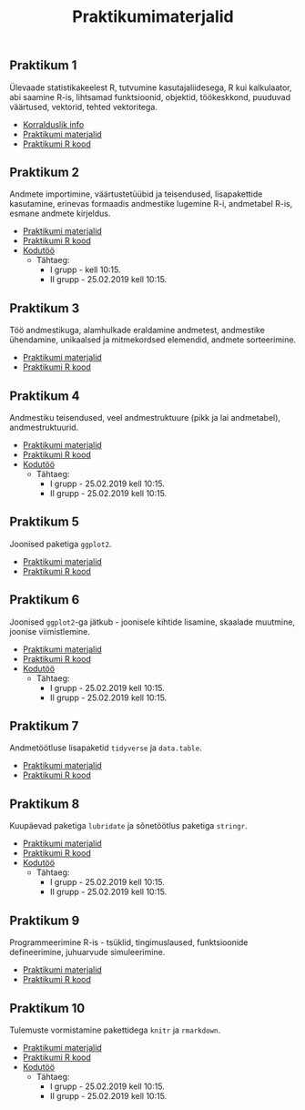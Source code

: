 ﻿---
layout: page
title: Praktikumimaterjalid
params:
	start_date: Date('2019-09-10')
	days_between_weekly_labs: 2
---


## Praktikum 1

<span id="init"><script>
var d = new Date('2019-09-10');
</script></span>

Ülevaade statistikakeelest R, tutvumine kasutajaliidesega, R kui kalkulaator, abi saamine R-is, lihtsamad funktsioonid, objektid, töökeskkond, puuduvad väärtused, vektorid, tehted vektoritega. 
 
* [Korralduslik info](../pr1_esitlus.pdf)
* [Praktikumi materjalid](praktikum1)
* [Praktikumi R kood](https://github.com/Rkursus/sygis2019/raw/master/_praktikum1/praktikum1_kood.R)


## Praktikum 2


Andmete importimine, väärtustetüübid ja teisendused, lisapakettide kasutamine, erinevas formaadis andmestike lugemine R-i, andmetabel R-is, esmane andmete kirjeldus.

* [Praktikumi materjalid](praktikum2)
* [Praktikumi R kood](https://github.com/Rkursus/sygis2019/raw/master/_praktikum2/praktikum2_kood.R)
* [Kodutöö](praktikum2_kodutoo)
    * Tähtaeg:
		* I grupp - <script>document.getElementById("init").innerHTML = d.toDateString();</script> kell 10:15.
		* II grupp - 25.02.2019 kell 10:15.

## Praktikum 3


Töö andmestikuga, alamhulkade eraldamine andmetest, andmestike ühendamine, unikaalsed ja mitmekordsed elemendid, andmete sorteerimine.

* [Praktikumi materjalid](praktikum3)
* [Praktikumi R kood](https://github.com/Rkursus/sygis2019/raw/master/_praktikum3/praktikum3_kood.R)


## Praktikum 4


Andmestiku teisendused, veel andmestruktuure (pikk ja lai andmetabel), andmestruktuurid.

* [Praktikumi materjalid](praktikum4)
* [Praktikumi R kood](https://github.com/Rkursus/sygis2019/raw/master/_praktikum4/praktikum4_kood.R)
* [Kodutöö](praktikum4_kodutoo)
    * Tähtaeg:
		* I grupp - 25.02.2019 kell 10:15.
		* II grupp - 25.02.2019 kell 10:15.


## Praktikum 5


Joonised paketiga `ggplot2`.

* [Praktikumi materjalid](praktikum5)
* [Praktikumi R kood](https://github.com/Rkursus/sygis2019/raw/master/_praktikum5/praktikum5_kood.R)


## Praktikum 6


Joonised `ggplot2`-ga jätkub - joonisele kihtide lisamine, skaalade muutmine, joonise viimistlemine.

* [Praktikumi materjalid](praktikum6)
* [Praktikumi R kood](https://github.com/Rkursus/sygis2019/raw/master/_praktikum6/praktikum6_kood.R)
* [Kodutöö](praktikum6_kodutoo)
    * Tähtaeg:
		* I grupp - 25.02.2019 kell 10:15.
		* II grupp - 25.02.2019 kell 10:15.

## Praktikum 7


Andmetöötluse lisapaketid `tidyverse` ja `data.table`.

* [Praktikumi materjalid](praktikum7)
* [Praktikumi R kood](https://github.com/Rkursus/sygis2019/raw/master/_praktikum7/praktikum7_kood.R)


## Praktikum 8


Kuupäevad paketiga `lubridate` ja sõnetöötlus paketiga `stringr`.

* [Praktikumi materjalid](praktikum8)
* [Praktikumi R kood](https://github.com/Rkursus/sygis2019/raw/master/_praktikum8/praktikum8_kood.R)
* [Kodutöö](../praktikum8_kodutoo)
    * Tähtaeg:
		* I grupp - 25.02.2019 kell 10:15.
		* II grupp - 25.02.2019 kell 10:15.
	

## Praktikum 9


Programmeerimine R-is - tsüklid, tingimuslaused, funktsioonide defineerimine, juhuarvude simuleerimine.

* [Praktikumi materjalid](praktikum9)
* [Praktikumi R kood](https://github.com/Rkursus/sygis2019/raw/master/_praktikum9/praktikum9_kood.R)


## Praktikum 10


Tulemuste vormistamine pakettidega `knitr` ja `rmarkdown`.

* [Praktikumi materjalid](praktikum10)
* [Praktikumi R kood](https://github.com/Rkursus/sygis2019/raw/master/_praktikum10/praktikum10_kood.R)
* [Kodutöö](praktikum10_kodutoo)
    * Tähtaeg:
		* I grupp - 25.02.2019 kell 10:15.
		* II grupp - 25.02.2019 kell 10:15.
